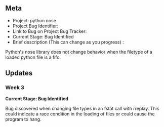 ## Meta
* Project: python nose
* Project Bug Identifier:
* Link to Bug on Project Bug Tracker:
* Current Stage: Bug Identified
* Brief description (This can change as you progress) :

Python's nose library does not change behavior when the filetype of a loaded python file is a fifo.


## Updates


### Week 3

**Current Stage: Bug Identified**

Bug discovered when changing file types in an fstat call with rreplay. This could indicate a race condition in the loading of files or could cause the program to hang.
